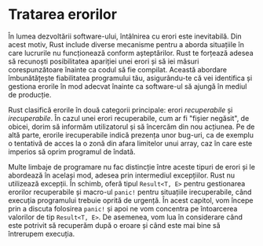# Tratarea erorilor

În lumea dezvoltării software-ului, întâlnirea cu erori este inevitabilă. Din acest motiv, Rust include diverse mecanisme pentru a aborda situațiile în care lucrurile nu funcționează conform așteptărilor. Rust te forțează adesea să recunoști posibilitatea apariției unei erori și să iei măsuri corespunzătoare înainte ca codul să fie compilat. Această abordare îmbunătățește fiabilitatea programului tău, asigurându-te că vei identifica și gestiona erorile în mod adecvat înainte ca software-ul să ajungă în mediul de producție.

Rust clasifică erorile în două categorii principale: erori *recuperabile* și *irecuperabile*. În cazul unei erori recuperabile, cum ar fi "fișier negăsit", de obicei, dorim să informăm utilizatorul și să încercăm din nou acțiunea. Pe de altă parte, erorile irecuperabile indică prezența unor bug-uri, ca de exemplu o tentativă de acces la o zonă din afara limitelor unui array, caz în care este imperios să oprim programul de îndată.

Multe limbaje de programare nu fac distincție între aceste tipuri de erori și le abordează în același mod, adesea prin intermediul excepțiilor. Rust nu utilizează excepții. În schimb, oferă tipul `Result<T, E>` pentru gestionarea erorilor recuperabile și macro-ul `panic!` pentru situațiile irecuperabile, când execuția programului trebuie oprită de urgență. În acest capitol, vom începe prin a discuta folosirea `panic!` și apoi ne vom concentra pe întoarcerea valorilor de tip `Result<T, E>`. De asemenea, vom lua în considerare când este potrivit să recuperăm după o eroare și când este mai bine să întrerupem execuția.
